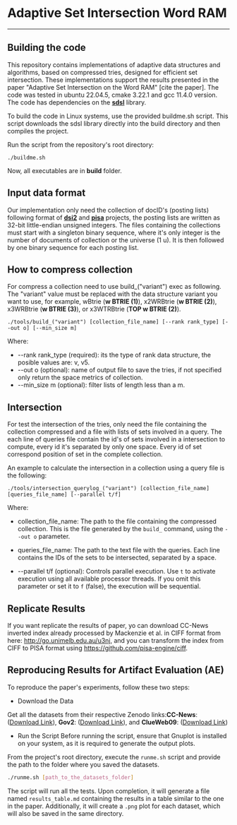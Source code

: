 # Adaptive Set Intersection Word RAM
--------
## Building the code
This repository contains implementations of adaptive data structures and algorithms, based on compressed tries, designed for efficient set intersection. These implementations support the results presented in the paper "Adaptive Set Intersection on the Word RAM" [cite the paper].
The code was tested in ubuntu 22.04.5, cmake 3.22.1 and gcc 11.4.0 version. The code has dependencies on the [**sdsl**](https://github.com/simongog/sdsl-lite) library.

To build the code in Linux systems, use the provided buildme.sh script. This script downloads the sdsl library directly into the build directory and then compiles the project.

Run the script from the repository's root directory:

    ./buildme.sh
    

Now, all executables are in **build** folder.

## Input data format
Our implementation only need the collection of docID's (posting lists) following format of [**dsi2**](https://github.com/ot/ds2i) and [**pisa**](https://github.com/pisa-engine/pisa) projects, the posting lists are written as 32-bit little-endian unsigned integers. The files containing the collections must start with a singleton binary sequence, where it's only integer is the number of documents of collection or the universe (1 u). It is then followed by one binary sequence for each posting list. 

## How to compress collection
For compress a collection need to use build_("variant") exec as following. The "variant" value must be replaced with the data structure variant you want to use, for example, wBtrie (**w BTRIE (1)**), x2WRBtrie (**w BTRIE (2)**), x3WRBtrie (**w BTRIE (3)**), or x3WTRBtrie (**TOP w BTRIE (2)**).

    ./tools/build_("variant") [collection_file_name] [--rank rank_type] [--out o] [--min_size m]
Where:
* --rank rank_type (required): its the type of rank data structure, the posible values are: v, v5.
* --out o (optional): name of output file to save the tries, if not specified only return the space metrics of collection.
* --min_size m (optional): filter lists of length less than a m.

## Intersection
For test the intersection of the tries, only need the file containing the collection compressed and a file with lists of sets involved in a query. The each line of queries file contain the id's of sets involved in a intersection to compute, every id it's separated by only one space. Every id of set correspond position of set in the complete collection.

An example to calculate the intersection in a collection using a query file is the following:

    ./tools/intersection_querylog_("variant") [collection_file_name] [queries_file_name] [--parallel t/f]
    
Where:
* collection_file_name: The path to the file containing the compressed collection. This is the file generated by the `build_` command, using the `--out o` parameter.

* queries_file_name: The path to the text file with the queries. Each line contains the IDs of the sets to be intersected, separated by a space.

* --parallel t/f (optional): Controls parallel execution. Use `t` to activate execution using all available processor threads. If you omit this parameter or set it to `f` (false), the execution will be sequential.
    
## Replicate Results
If you want replicate the results of paper, yo can download CC-News inverted index already processed by Mackenzie et al. in CIFF format from here: <http://go.unimelb.edu.au/u3nj>, and you can transform the index from CIFF to PISA format using <https://github.com/pisa-engine/ciff>.

## Reproducing Results for Artifact Evaluation (AE)
To reproduce the paper's experiments, follow these two steps:

* Download the Data
<!-- Get all the datasets from this link: https://zenodo.org/records/17166013/files/cc-news_4096.zip?download=1, https://zenodo.org/records/17153716/files/gov2.zip?download=1 and https://zenodo.org/records/17153716/files/clueweb09.zip?download=1 -->

Get all the datasets from their respective Zenodo links:**CC-News**: ([Download Link](https://zenodo.org/records/17166013/files/cc-news_4096.zip?download=1)), **Gov2**: ([Download Link](https://zenodo.org/records/17153716/files/gov2.zip?download=1)), and **ClueWeb09**: ([Download Link](https://zenodo.org/records/17153716/files/clueweb09.zip?download=1))

* Run the Script
Before running the script, ensure that Gnuplot is installed on your system, as it is required to generate the output plots.

From the project's root directory, execute the `runme.sh` script and provide the path to the folder where you saved the datasets.


```bash
./runme.sh [path_to_the_datasets_folder]
```

The script will run all the tests. Upon completion, it will generate a file named `results_table.md` containing the results in a table similar to the one in the paper. Additionally, it will create a `.png` plot for each dataset, which will also be saved in the same directory.








